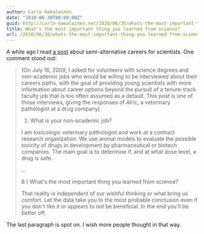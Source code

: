 ```yaml
---
author: Carlo Hamalainen
date: "2010-06-30T00:00:00Z"
guid: http://carlo-hamalainen.net/2010/06/30/whats-the-most-important-thing-you-learned-from-science/
title: What's the most important thing you learned from science?
url: /2010/06/30/whats-the-most-important-thing-you-learned-from-science/
---
```

A while ago I read [a post](http://scienceblogs.com/principles/2009/08/pnas_alric_veterinary_patholog.php) about semi-alternative careers for scientists. One comment stood out:

> (On July 16, 2009, I asked for volunteers with science degrees and non-academic jobs who would be willing to be interviewed about their careers paths, with the goal of providing young scientists with more information about career options beyond the pursuit of a tenure-track faculty job that is too often assumed as a default. This post is one of those interviews, giving the responses of Alric, a veterinary pathologist at a drug company)
> 
> 1) What is your non-academic job?
> 
> I am toxicologic veterinary pathologist and work at a contract research organization. We use animal models to evaluate the possible toxicity of drugs in development by pharmaceutical or biotech companies. The main goal is to determine if, and at what dose level, a drug is safe.
> 
> ...
> 
> 8 ) What's the most important thing you learned from science?
> 
> That reality is independent of our wishful thinking or what bring us comfort. Let the data take you to the most probable conclusion even if you don't like it or appears to not be beneficial. In the end you'll be better off. 

The last paragraph is spot on. I wish more people thought in that way.
